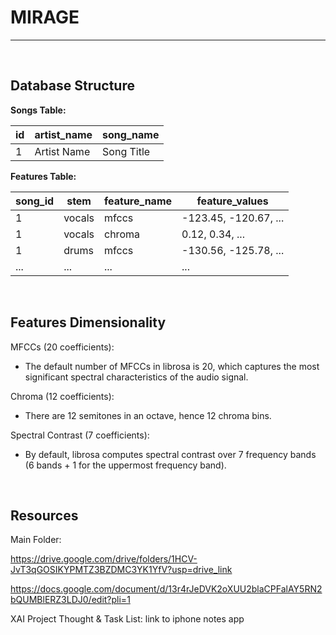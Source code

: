 # MIRAGE 

---

<br>

## Database Structure



**Songs Table:**

| id | artist_name | song_name   |
|----|-------------|-------------|
| 1  | Artist Name | Song Title  |

**Features Table:**

| song_id | stem   | feature_name | feature_values          |
|---------|--------|--------------|-------------------------|
| 1       | vocals | mfccs        | -123.45, -120.67, ...   |
| 1       | vocals | chroma       | 0.12, 0.34, ...         |
| 1       | drums  | mfccs        | -130.56, -125.78, ...   |
| ...     | ...    | ...          | ...                     |

<br>



## Features Dimensionality

MFCCs (20 coefficients):

- The default number of MFCCs in librosa is 20, which captures the most significant spectral characteristics of the audio signal.

Chroma (12 coefficients):

- There are 12 semitones in an octave, hence 12 chroma bins.

Spectral Contrast (7 coefficients):

- By default, librosa computes spectral contrast over 7 frequency bands (6 bands + 1 for the uppermost frequency band).

<br>


## Resources

Main Folder: 

https://drive.google.com/drive/folders/1HCV-JvT3qGOSIKYPMTZ3BZDMC3YK1YfV?usp=drive_link

https://docs.google.com/document/d/13r4rJeDVK2oXUU2blaCPFalAY5RN2bQUMBlERZ3LDJ0/edit?pli=1

XAI Project Thought & Task List:
link to iphone notes app
